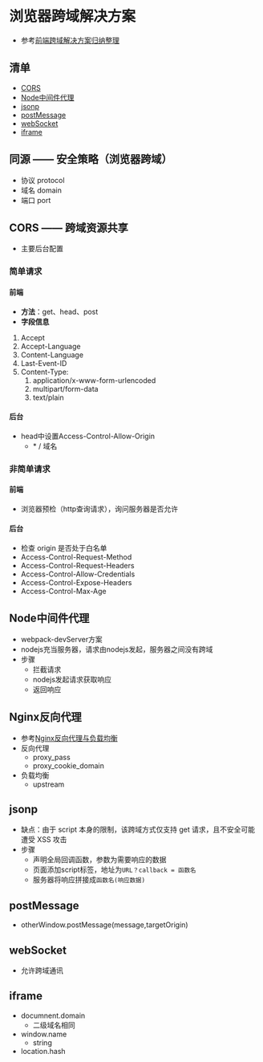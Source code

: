#  浏览器跨域解决方案
* 参考[前端跨域解决方案归纳整理](#https://juejin.cn/post/6861553339994374157)

## 清单
* [CORS](#CORS)
* [Node中间件代理](#Node中间件代理)
* [jsonp](#jsonp)
* [postMessage](#postMessage)
* [webSocket](#webSocket)
* [iframe](#iframe)

## 同源 —— 安全策略（浏览器跨域）
* 协议 protocol
* 域名 domain
* 端口 port

## CORS —— 跨域资源共享
* 主要后台配置        
### 简单请求
#### 前端
* **方法**：get、head、post
* **字段信息**
1. Accept
2. Accept-Language
3. Content-Language
4. Last-Event-ID
5. Content-Type:
     1. application/x-www-form-urlencoded
	 2. multipart/form-data
	 3. text/plain
#### 后台
* head中设置Access-Control-Allow-Origin
    * \* / 域名
### 非简单请求
#### 前端
* 浏览器预检（http查询请求），询问服务器是否允许
#### 后台
* 检查 origin 是否处于白名单
* Access-Control-Request-Method
* Access-Control-Request-Headers
* Access-Control-Allow-Credentials
* Access-Control-Expose-Headers
* Access-Control-Max-Age

## Node中间件代理
* webpack-devServer方案
* nodejs充当服务器，请求由nodejs发起，服务器之间没有跨域
* 步骤
   * 拦截请求
   * nodejs发起请求获取响应
   * 返回响应

## Nginx反向代理
* 参考[Nginx反向代理与负载均衡](https://juejin.cn/post/6844903619465068551)
* 反向代理
   * proxy_pass
   * proxy_cookie_domain 
* 负载均衡
   * upstream

## jsonp
* 缺点：由于 script 本身的限制，该跨域方式仅支持 get 请求，且不安全可能遭受 XSS 攻击
* 步骤
   * 声明全局回调函数，参数为需要响应的数据
   * 页面添加script标签，地址为`URL？callback = 函数名`
   * 服务器将响应拼接成`函数名(响应数据)`

## postMessage
* otherWindow.postMessage(message,targetOrigin)

## webSocket
* 允许跨域通讯

## iframe
* documnent.domain
    * 二级域名相同
* window.name
    * string
* location.hash